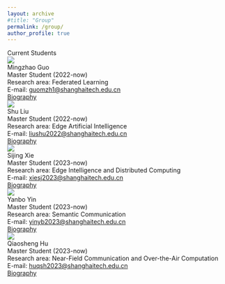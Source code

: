 ```yaml
---
layout: archive
#title: "Group"
permalink: /group/
author_profile: true
---
```


<link rel="stylesheet" href="/css/customized-stylesheet.css">

<div class="content-framework">

<div class="cat">Current Students</div>

<div class="group-member">
    <div class="member-photo"><img src="/images/guomzh.jpg"></div>
    <div class="member-info-sets">
        <div class="member-name">Mingzhao Guo</div>
        <div class="member-status">Master Student (2022-now)</div>
        <div class="member-interests">Research area: Federated Learning</div>
        <div class="member-email">E-mail: <a href="mailto:guomzh1@shanghaitech.edu.cn">guomzh1@shanghaitech.edu.cn</a></div>
        <div class="member-misc"><a href="">Biography</a></div>
    </div>
</div>

<div class="group-member">
    <div class="member-photo"><img src="/images/liushu.jpg"></div>
    <div class="member-info-sets">
        <div class="member-name">Shu Liu</div>
        <div class="member-status">Master Student (2022-now)</div>
        <div class="member-interests">Research area: Edge Artificial Intelligence</div>
        <div class="member-email">E-mail: <a href="mailto:liushu2022@shanghaitech.edu.cn">liushu2022@shanghaitech.edu.cn</a></div>
        <div class="member-misc"><a href="">Biography</a></div>
    </div>
</div>

<div class="group-member">
    <div class="member-photo"><img src="/images/xiesj.jpg"></div>
    <div class="member-info-sets">
        <div class="member-name">Sijing Xie</div>
        <div class="member-status">Master Student (2023-now)</div>
        <div class="member-interests">Research area: Edge Intelligence and Distributed Computing</div>
        <div class="member-email">E-mail: <a href="mailto:xiesj2023@shanghaitech.edu.cn">xiesj2023@shanghaitech.edu.cn</a></div>
        <div class="member-misc"><a href="">Biography</a></div>
    </div>
</div>

<div class="group-member">
    <div class="member-photo"><img src="/images/yinyb.jpg"></div>
    <div class="member-info-sets">
        <div class="member-name">Yanbo Yin</div>
        <div class="member-status">Master Student (2023-now)</div>
        <div class="member-interests">Research area: Semantic Communication</div>
        <div class="member-email">E-mail: <a href="mailto:yinyb2023@shanghaitech.edu.cn">yinyb2023@shanghaitech.edu.cn</a></div>
        <div class="member-misc"><a href="">Biography</a></div>
    </div>
</div>

<div class="group-member">
    <div class="member-photo"><img src="/images/huqsh.jpg"></div>
    <div class="member-info-sets">
        <div class="member-name">Qiaosheng Hu</div>
        <div class="member-status">Master Student (2023-now)</div>
        <div class="member-interests">Research area: Near-Field Communication and Over-the-Air Computation</div>
        <div class="member-email">E-mail: <a href="mailto:huqsh2023@shanghaitech.edu.cn">huqsh2023@shanghaitech.edu.cn</a></div>
        <div class="member-misc"><a href="">Biography</a></div>
    </div>
</div>
























</div>
